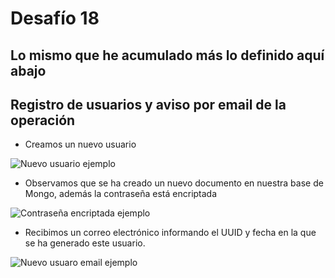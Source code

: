 # Desafío 18
Lo mismo que he acumulado más lo definido aquí abajo
----

## Registro de usuarios y aviso por email de la operación

- Creamos un nuevo usuario

<img src="../Entrega-18/imagesreadme/newUserSignUp.png" alt="Nuevo usuario ejemplo"/>

- Observamos que se ha creado un nuevo documento en nuestra base de Mongo, además la contraseña está encriptada

<img src="../Entrega-18/imagesreadme/newUserHashedPassword.png" alt="Contraseña encriptada ejemplo"/>

- Recibimos un correo electrónico informando el UUID y fecha en la que se ha generado este usuario.

<img src="../Entrega-18/imagesreadme/emailExample.png" alt="Nuevo usuaro email ejemplo"/>
